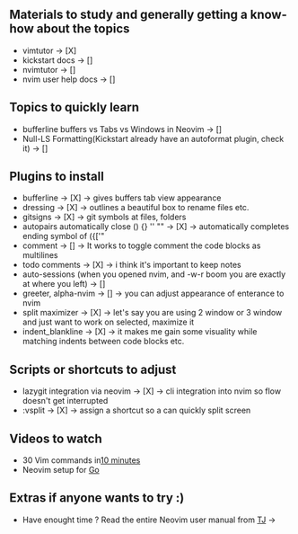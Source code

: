 ## Materials to study and generally getting a know-how about the topics
- vimtutor -> [X]
- kickstart docs -> []
- nvimtutor -> []
- nvim user help docs -> []

## Topics to quickly learn
- bufferline buffers vs Tabs vs Windows in Neovim -> []
- Null-LS Formatting(Kickstart already have an autoformat plugin, check it) -> [] 

## Plugins to install

- bufferline -> [X] -> gives buffers tab view appearance
- dressing -> [X] -> outlines a beautiful box to rename files etc.
- gitsigns -> [X] -> git symbols at files, folders
- autopairs automatically close () {} '' "" -> [X] -> automatically completes ending symbol of ({['"
- comment -> [] -> It works to toggle comment the code blocks as multilines
- todo comments -> [X] -> i think it's important to keep notes 
- auto-sessions (when you opened nvim, and <space>-w-r boom you are exactly at where you left) -> [] 
- greeter, alpha-nvim -> [] -> you can adjust appearance of enterance to nvim
- split maximizer -> [X] -> let's say you are using 2 window or 3 window and just want to work on selected, maximize it
- indent_blankline -> [X] -> it makes me gain some visuality while matching indents between code blocks etc.


## Scripts or shortcuts to adjust

- lazygit integration via neovim -> [X] -> cli integration into nvim so flow doesn't get interrupted
- :vsplit -> [X] -> assign a shortcut so a can quickly split screen 



## Videos to watch
- 30 Vim commands in[10 minutes](https://www.youtube.com/watch?v=RSlrxE21l_k)
- Neovim setup for [Go](https://www.youtube.com/watch?v=i04sSQjd-qo)





## Extras if anyone wants to try :)
- Have enought time ? Read the entire Neovim user manual from [TJ](https://www.youtube.com/watch?v=kJVqxFnhIuw) -> 
